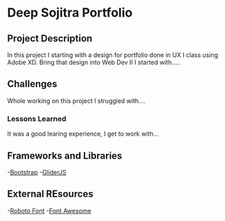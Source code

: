 # Deep Sojitra Portfolio

## Project Description
In this project I starting with a design for portfolio done in UX I class using Adobe XD. Bring that design into Web Dev II I started with.....

## Challenges
Whole working on this project I struggled with....

### Lessons Learned
It was a good learing experience, I get to work with...

## Frameworks and Libraries
-[Bootstrap](https://getbootstrap.com/)
-[GliderJS](https://glidejs.com/)

## External REsources
-[Roboto Font](https://fonts.google.com/specimen/Roboto?query=roboto)
-[Font Awesome](https://fontawesome.com/)